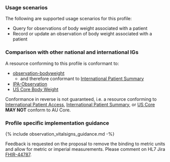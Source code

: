 ### Usage scenarios

The following are supported usage scenarios for this profile:

- Query for observations of body weight associated with a patient
- Record or update an observation of body weight associated with a patient


### Comparison with other national and international IGs

A resource conforming to this profile is conformant to:
- [observation-bodyweight](http://hl7.org/fhir/R4/observation-bodyweight.html)
  - and therefore conformant to [International Patient Summary](http://build.fhir.org/ig/HL7/fhir-ips)
- [IPA-Observation](https://build.fhir.org/ig/HL7/fhir-ipa/StructureDefinition-ipa-observation.html)
- [US Core Body Weight](http://hl7.org/fhir/us/core/StructureDefinition/us-core-body-weight)

Conformance in reverse is not guaranteed, i.e. a resource conforming to [International Patient Access](https://build.fhir.org/ig/HL7/fhir-ipa), [International Patient Summary](http://build.fhir.org/ig/HL7/fhir-ips), or [US Core](http://hl7.org/fhir/us/core) **MAY NOT** conform to AU Core.


### Profile specific implementation guidance
{% include observation_vitalsigns_guidance.md -%}

<p class="request-for-feedback">Feedback is requested on the proposal to remove the binding to metric units and allow for metric or imperial measurements. Please comment on HL7 Jira <a href="https://jira.hl7.org/browse/FHIR-44787">FHIR-44787</a>.</p>
